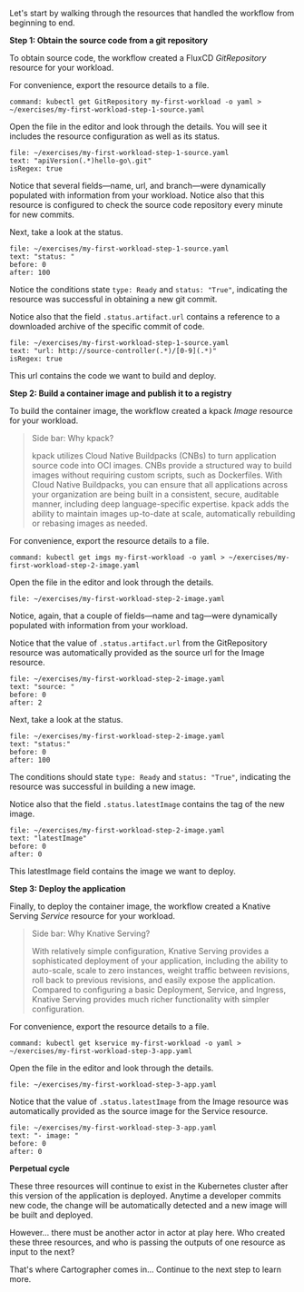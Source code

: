 Let's start by walking through the resources that handled the workflow from beginning to end.

**Step 1: Obtain the source code from a git repository**

To obtain source code, the workflow created a FluxCD _GitRepository_ resource for your workload.

For convenience, export the resource details to a file.
```terminal:execute
command: kubectl get GitRepository my-first-workload -o yaml > ~/exercises/my-first-workload-step-1-source.yaml
```

Open the file in the editor and look through the details.
You will see it includes the resource configuration as well as its status.
```editor:select-matching-text
file: ~/exercises/my-first-workload-step-1-source.yaml
text: "apiVersion(.*)hello-go\.git"
isRegex: true
```

Notice that several fields—name, url, and branch—were dynamically populated with information from your workload.
Notice also that this resource is configured to check the source code repository every minute for new commits.

Next, take a look at the status.
```editor:select-matching-text
file: ~/exercises/my-first-workload-step-1-source.yaml
text: "status: "
before: 0
after: 100
```

Notice the conditions state `type: Ready` and `status: "True"`, indicating the resource was successful in obtaining a new git commit.

Notice also that the field `.status.artifact.url` contains a reference to a downloaded archive of the specific commit of code.
```editor:select-matching-text
file: ~/exercises/my-first-workload-step-1-source.yaml
text: "url: http://source-controller(.*)/[0-9](.*)"
isRegex: true
```

This url contains the code we want to build and deploy.

**Step 2: Build a container image and publish it to a registry**

To build the container image, the workflow created a kpack _Image_ resource for your workload.

> Side bar: Why kpack?
>
> kpack utilizes Cloud Native Buildpacks (CNBs) to turn application source code into OCI images. CNBs provide a structured way to build images without requiring custom scripts, such as Dockerfiles. With Cloud Native Buildpacks, you can ensure that all applications across your organization are being built in a consistent, secure, auditable manner, including deep language-specific expertise. kpack adds the ability to maintain images up-to-date at scale, automatically rebuilding or rebasing images as needed.

For convenience, export the resource details to a file.
```terminal:execute
command: kubectl get imgs my-first-workload -o yaml > ~/exercises/my-first-workload-step-2-image.yaml
```

Open the file in the editor and look through the details.
```editor:open-file
file: ~/exercises/my-first-workload-step-2-image.yaml
```

Notice, again, that a couple of fields—name and tag—were dynamically populated with information from your workload.

Notice that the value of `.status.artifact.url` from the GitRepository resource was automatically provided as the source url for the Image resource.
```editor:select-matching-text
file: ~/exercises/my-first-workload-step-2-image.yaml
text: "source: "
before: 0
after: 2
```

Next, take a look at the status.
```editor:select-matching-text
file: ~/exercises/my-first-workload-step-2-image.yaml
text: "status:"
before: 0
after: 100
```

The conditions should state `type: Ready` and `status: "True"`, indicating the resource was successful in building a new image.

Notice also that the field `.status.latestImage` contains the tag of the new image.
```editor:select-matching-text
file: ~/exercises/my-first-workload-step-2-image.yaml
text: "latestImage"
before: 0
after: 0
```

This latestImage field contains the image we want to deploy.

**Step 3: Deploy the application**

Finally, to deploy the container image, the workflow created a Knative Serving _Service_ resource for your workload.

> Side bar: Why Knative Serving?
> 
> With relatively simple configuration, Knative Serving provides a sophisticated deployment of your application, including the ability to auto-scale, scale to zero instances, weight traffic between revisions, roll back to previous revisions, and easily expose the application.
Compared to configuring a basic Deployment, Service, and Ingress, Knative Serving provides much richer functionality with simpler configuration.

For convenience, export the resource details to a file.
```terminal:execute
command: kubectl get kservice my-first-workload -o yaml > ~/exercises/my-first-workload-step-3-app.yaml
```

Open the file in the editor and look through the details.
```editor:open-file
file: ~/exercises/my-first-workload-step-3-app.yaml
```

Notice that the value of `.status.latestImage` from the Image resource was automatically provided as the source image for the Service resource.
```editor:select-matching-text
file: ~/exercises/my-first-workload-step-3-app.yaml
text: "- image: "
before: 0
after: 0
```

**Perpetual cycle**

These three resources will continue to exist in the Kubernetes cluster after this version of the application is deployed.
Anytime a developer commits new code, the change will be automatically detected and a new image will be built and deployed.

However... there must be another actor in actor at play here. Who created these three resources, and who is passing the outputs of one resource as input to the next?

That's where Cartographer comes in...
Continue to the next step to learn more.
